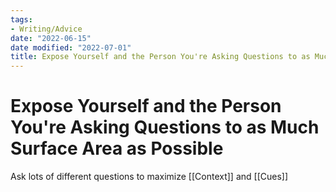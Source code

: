 ```yaml
---
tags:
- Writing/Advice
date: "2022-06-15"
date modified: "2022-07-01"
title: Expose Yourself and the Person You're Asking Questions to as Much Surface Area as Possible
---
```


# Expose Yourself and the Person You're Asking Questions to as Much Surface Area as Possible
Ask lots of different questions to maximize [[Context]] and [[Cues]]
